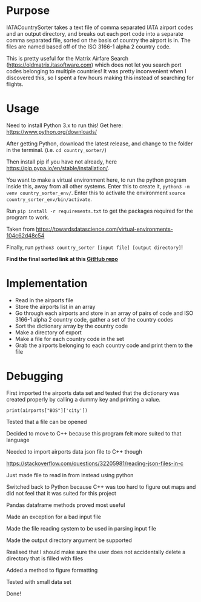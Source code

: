 # Purpose
IATACountrySorter takes a text file of comma separated IATA airport codes and 
an output directory, and breaks out each port code into a separate comma
separated file, sorted on the basis of country the airport is in. The files
are named based off of the ISO 3166-1 alpha 2 country code. 

This is pretty useful for the Matrix Airfare Search 
(https://oldmatrix.itasoftware.com) which does not let you search port codes
belonging to multiple countries! It was pretty inconvenient when I discovered 
this, so I spent a few hours making this instead of searching for flights.

# Usage

Need to install Python 3.x to run this! 
Get here: https://www.python.org/downloads/ 

After getting Python, download the latest release, and change to the folder in
the terminal. (i.e. `cd country_sorter/`)

Then install pip if you have not already, here 
https://pip.pypa.io/en/stable/installation/.

You want to make a virtual environment here, to run the python program inside
this, away from all other systems. Enter this to create it, 
`python3 -m venv country_sorter_env/`. Enter this to activate the environment
`source country_sorter_env/bin/activate`. 

Run `pip install -r requirements.txt` to get the packages required for the
program to work.

Taken from https://towardsdatascience.com/virtual-environments-104c62d48c54

Finally, run `python3 country_sorter [input file] [output directory]`!

**Find the final sorted link at this [GitHub repo](https://github.com/thevedantmodi/IATA-Country-Sorted)**

# Implementation
- Read in the airports file
- Store the airports list in an array
- Go through each airports and store in an array of pairs of code and ISO 3166-1
  alpha 2 country code, gather a set of the country codes
- Sort the dictionary array by the country code
- Make a directory of export
- Make a file for each country code in the set
- Grab the airports belonging to each country code and print them to the file


# Debugging
First imported the airports data set and tested that the dictionary was created
properly by calling a dummy key and printing a value.

`print(airports["BOS"]['city'])`

Tested that a file can be opened 

Decided to move to C++ because this program felt more suited to that language

Needed to import airports data json file to C++ though

https://stackoverflow.com/questions/32205981/reading-json-files-in-c

Just made file to read in from instead using python

Switched back to Python because C++ was too hard to figure out maps and did not
feel that it was suited for this project

Pandas dataframe methods proved most useful

Made an exception for a bad input file

Made the file reading system to be used in parsing input file

Made the output directory argument be supported

Realised that I should make sure the user does not accidentally delete a
directory that is filled with files

Added a method to figure formatting

Tested with small data set

Done!
